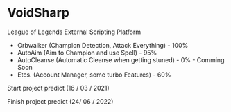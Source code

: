 # VoidSharp
  League of Legends External Scripting Platform
  - Orbwalker (Champion Detection, Attack Everything) - 100%
  - AutoAim (Aim to Champion and use Spell) - 95%
  - AutoCleanse (Automatic Cleanse when getting stuned) - 0% - Comming Soon
  - Etcs. (Account Manager, some turbo Features) - 60% 

Start project predict (16 / 03 / 2021)

Finish project predict (24/ 06 / 2022)
